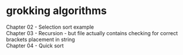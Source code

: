 # grokking algorithms

Chapter 02 - Selection sort example \
Chapter 03 - Recursion  - but file actually contains checking for correct brackets placement in string \
Chapter 04 - Quick sort
